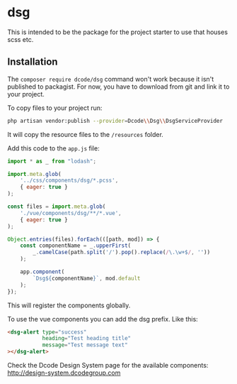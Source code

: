 # dsg
This is intended to be the package for the project starter to use that houses scss etc.

## Installation

The `composer require dcode/dsg` command won't work because it isn't published to packagist.
For now, you have to download from git and link it to your project.


To copy files to your project run:
```bash
php artisan vendor:publish --provider=Dcode\\Dsg\\DsgServiceProvider
```
It will copy the resource files to the `/resources` folder.

Add this code to the `app.js` file:
```js
import * as _ from "lodash";

import.meta.glob(
    '../css/components/dsg/*.pcss',
    { eager: true }
);

const files = import.meta.glob(
    './vue/components/dsg/**/*.vue',
    { eager: true }
);

Object.entries(files).forEach(([path, mod]) => {
    const componentName = _.upperFirst(
        _.camelCase(path.split('/').pop().replace(/\.\w+$/, ''))
    );

    app.component(
        `Dsg${componentName}`, mod.default
    );
});
```
This will register the components globally.

To use the vue components you can add the dsg prefix. Like this:
```html
<dsg-alert type="success"
           heading="Test heading title"
           message="Test message text"
></dsg-alert>
```
Check the Dcode Design System page for the available components: http://design-system.dcodegroup.com